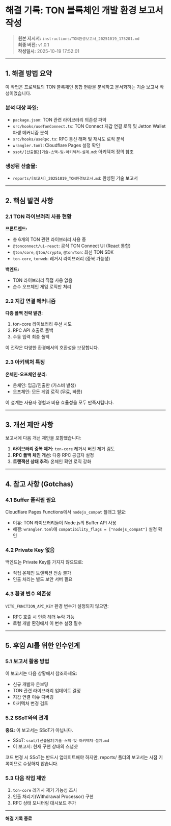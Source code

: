 # 해결 기록: TON 블록체인 개발 환경 보고서 작성

> **원본 지시서:** `instructions/TON환경보고서_20251019_175201.md`  
> **최종 버전:** v1.0.1  
> **작성일시:** 2025-10-19 17:52:01

---

## 1. 해결 방법 요약

이 작업은 프로젝트의 TON 블록체인 통합 현황을 분석하고 문서화하는 기술 보고서 작성이었습니다.

### 분석 대상 파일:
- `package.json`: TON 관련 라이브러리 의존성 파악
- `src/hooks/useTonConnect.ts`: TON Connect 지갑 연결 로직 및 Jetton Wallet 파생 메커니즘 분석
- `src/hooks/useRpc.ts`: RPC 통신 래퍼 및 재시도 로직 분석
- `wrangler.toml`: Cloudflare Pages 설정 확인
- `ssot/[산출물2]기술-스택-및-아키텍처-설계.md`: 아키텍처 정의 참조

### 생성된 산출물:
- `reports/[보고서]_20251019_TON환경보고서.md`: 완성된 기술 보고서

---

## 2. 핵심 발견 사항

### 2.1 TON 라이브러리 사용 현황

**프론트엔드:**
- 총 6개의 TON 관련 라이브러리 사용 중
- `@tonconnect/ui-react`: 공식 TON Connect UI (React 통합)
- `@ton/core`, `@ton/crypto`, `@ton/ton`: 최신 TON SDK
- `ton-core`, `tonweb`: 레거시 라이브러리 (중복 가능성)

**백엔드:**
- TON 라이브러리 직접 사용 없음
- 순수 오프체인 게임 로직만 처리

### 2.2 지갑 연결 메커니즘

**다층 폴백 전략 발견:**
1. ton-core 라이브러리 우선 시도
2. RPC API 호출로 폴백
3. 수동 입력 최종 폴백

이 전략은 다양한 환경에서의 호환성을 보장합니다.

### 2.3 아키텍처 특징

**온체인-오프체인 분리:**
- 온체인: 입금/인출만 (가스비 발생)
- 오프체인: 모든 게임 로직 (무료, 빠름)

이 설계는 사용자 경험과 비용 효율성을 모두 만족시킵니다.

---

## 3. 개선 제안 사항

보고서에 다음 개선 제안을 포함했습니다:

1. **라이브러리 중복 제거:** `ton-core` 레거시 버전 제거 검토
2. **RPC 폴백 체인 개선:** 다중 RPC 공급자 설정
3. **트랜잭션 상태 추적:** 온체인 확인 로직 강화

---

## 4. 참고 사항 (Gotchas)

### 4.1 Buffer 폴리필 필요

Cloudflare Pages Functions에서 `nodejs_compat` 플래그 필요:
- 이유: TON 라이브러리들이 Node.js의 Buffer API 사용
- 해결: `wrangler.toml`에 `compatibility_flags = ["nodejs_compat"]` 설정 확인

### 4.2 Private Key 없음

백엔드는 Private Key를 가지지 않으므로:
- 직접 온체인 트랜잭션 전송 불가
- 인출 처리는 별도 보안 서버 필요

### 4.3 환경 변수 의존성

`VITE_FUNCTION_API_KEY` 환경 변수가 설정되지 않으면:
- RPC 호출 시 인증 헤더 누락 가능
- 로컬 개발 환경에서 이 변수 설정 필수

---

## 5. 후임 AI를 위한 인수인계

### 5.1 보고서 활용 방법

이 보고서는 다음 상황에서 참조하세요:
- 신규 개발자 온보딩
- TON 관련 라이브러리 업데이트 결정
- 지갑 연결 이슈 디버깅
- 아키텍처 변경 검토

### 5.2 SSoT와의 관계

**중요:** 이 보고서는 SSoT가 아닙니다.
- SSoT: `ssot/[산출물2]기술-스택-및-아키텍처-설계.md`
- 이 보고서: 현재 구현 상태의 스냅샷

코드 변경 시 SSoT는 반드시 업데이트해야 하지만, reports/ 폴더의 보고서는 시점 기록이므로 수정하지 않습니다.

### 5.3 다음 작업 제안

1. `ton-core` 레거시 제거 가능성 조사
2. 인출 처리기(Withdrawal Processor) 구현
3. RPC 상태 모니터링 대시보드 추가

---

**해결 기록 종료**
